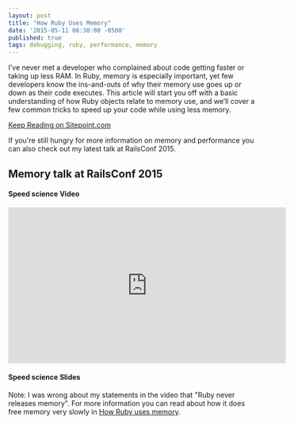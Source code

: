 ```yaml
---
layout: post
title: "How Ruby Uses Memory"
date: '2015-05-11 08:30:00 -0500'
published: true
tags: debugging, ruby, performance, memory
---
```


I’ve never met a developer who complained about code getting faster or taking up less RAM. In Ruby, memory is especially important, yet few developers know the ins-and-outs of why their memory use goes up or down as their code executes. This article will start you off with a basic understanding of how Ruby objects relate to memory use, and we’ll cover a few common tricks to speed up your code while using less memory.

[Keep Reading on Sitepoint.com](http://www.sitepoint.com/ruby-uses-memory/)

If you're still hungry for more information on memory and performance you can also check out my latest talk at RailsConf 2015.

## Memory talk at RailsConf 2015

#### Speed science Video

<iframe width="560" height="315" src="https://www.youtube.com/embed/m2nj5sUE3hg" frameborder="0" allowfullscreen></iframe>

#### Speed science Slides

<script async class="speakerdeck-embed" data-id="d4fc94b2d32d4e6baa6e185e380c634d" data-ratio="1.33333333333333" src="//speakerdeck.com/assets/embed.js"></script>

Note: I was wrong about my statements in the video that "Ruby never releases memory". For more information you can read about how it does free memory very slowly in [How Ruby uses memory](http://www.sitepoint.com/ruby-uses-memory/).
